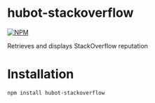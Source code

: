 hubot-stackoverflow
===================
[![NPM](https://nodei.co/npm/hubot-stackoverflow.png)](https://nodei.co/npm/hubot-stackoverflow/)

Retrieves and displays StackOverflow reputation

Installation
============
`npm install hubot-stackoverflow`
